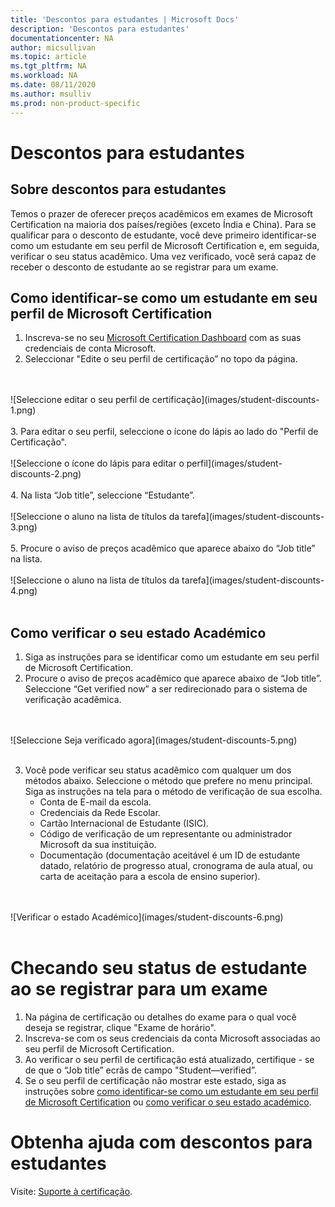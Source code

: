 ```yaml
---
title: 'Descontos para estudantes | Microsoft Docs'
description: 'Descontos para estudantes' 
documentationcenter: NA 
author: micsullivan
ms.topic: article
ms.tgt_pltfrm: NA
ms.workload: NA
ms.date: 08/11/2020
ms.author: msulliv
ms.prod: non-product-specific
---
```

# Descontos para estudantes

## Sobre descontos para estudantes

Temos o prazer de oferecer preços acadêmicos em exames de Microsoft Certification na maioria dos países/regiões (exceto Índia e China). Para se qualificar para o desconto de estudante, você deve primeiro identificar-se como um estudante em seu perfil de Microsoft Certification e, em seguida, verificar o seu status acadêmico. Uma vez verificado, você será capaz de receber o desconto de estudante ao se registrar para um exame.

## <a name="how-to-identify-yourself-as-student-in-profile"></a> Como identificar-se como um estudante em seu perfil de Microsoft Certification

1. Inscreva-se no seu [Microsoft Certification Dashboard](https://aka.ms/certdashboard) com as suas credenciais de conta Microsoft.
2. Seleccionar "Edite o seu perfil de certificação” no topo da página.
<br/>
<br/>
![Seleccione editar o seu perfil de certificação](images/student-discounts-1.png)
<br/>
<br/>
3. Para editar o seu perfil, seleccione o ícone do lápis ao lado do "Perfil de Certificação".
<br/>
<br/>
![Seleccione o ícone do lápis para editar o perfil](images/student-discounts-2.png)
<br/>
<br/>
4. Na lista “Job title”, seleccione “Estudante”.
<br/>
<br/>
![Seleccione o aluno na lista de títulos da tarefa](images/student-discounts-3.png)
<br/>
<br/>
5. Procure o aviso de preços acadêmico que aparece abaixo do “Job title” na lista.
<br/>
<br/>
![Seleccione o aluno na lista de títulos da tarefa](images/student-discounts-4.png)
<br/>
<br/>

## <a name="how-to-verify-your-academic-status"></a> Como verificar o seu estado Académico

1. Siga as instruções para se identificar como um estudante em seu perfil de Microsoft Certification.
2. Procure o aviso de preços acadêmico que aparece abaixo de “Job title”. Seleccione “Get verified now” a ser redirecionado para o sistema de verificação acadêmica.
<br/>
<br/>
![Seleccione Seja verificado agora](images/student-discounts-5.png)
<br/>
<br/>

3. Você pode verificar seu status acadêmico com qualquer um dos métodos abaixo. Seleccione o método que prefere no menu principal. Siga as instruções na tela para o método de verificação de sua escolha.
    - Conta de E-mail da escola.
    - Credenciais da Rede Escolar.
    - Cartão Internacional de Estudante (ISIC).
    - Código de verificação de um representante ou administrador Microsoft da sua instituição.
    - Documentação (documentação aceitável é um ID de estudante datado, relatório de progresso atual, cronograma de aula atual, ou carta de aceitação para a escola de ensino superior).
<br/>
<br/>
![Verificar o estado Académico](images/student-discounts-6.png)
<br/>
<br/>

# Checando seu status de estudante ao se registrar para um exame

1. Na página de certificação ou detalhes do exame para o qual você deseja se registrar, clique "Exame de horário".
2. Inscreva-se com os seus credenciais da conta Microsoft associadas ao seu perfil de Microsoft Certification.
3. Ao verificar o seu perfil de certificação está atualizado, certifique - se de que o “Job title” ecrãs de campo "Student—verified”.
4. Se o seu perfil de certificação não mostrar este estado, siga as instruções sobre [como identificar-se como um estudante em seu perfil de Microsoft Certification](#how-to-identify-yourself-as-student-in-profile) ou [como verificar o seu estado académico](#how-to-verify-your-academic-status).

# Obtenha ajuda com descontos para estudantes

Visite: [Suporte à certificação](/learn/certifications/help).
